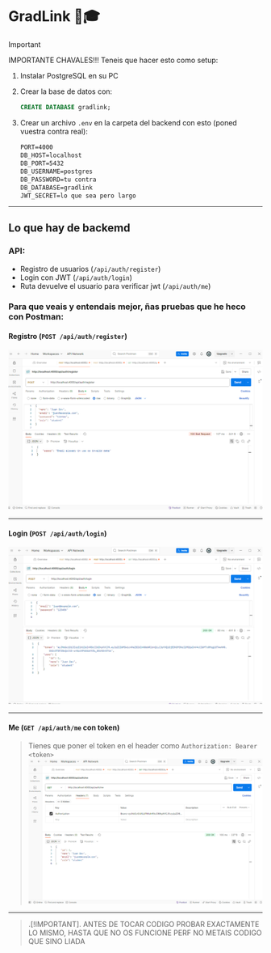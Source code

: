 
# GradLink 💼🎓


> [!IMPORTANT] 
> IMPORTANTE CHAVALES!!!
> Teneis que hacer esto como setup:

1. Instalar PostgreSQL en su PC
2. Crear la base de datos con:
   ```sql
   CREATE DATABASE gradlink;
   ```
3. Crear un archivo `.env` en la carpeta del backend con esto (poned vuestra contra real):

   ```env
   PORT=4000
   DB_HOST=localhost
   DB_PORT=5432
   DB_USERNAME=postgres
   DB_PASSWORD=tu contra
   DB_DATABASE=gradlink
   JWT_SECRET=lo que sea pero largo
   ```

---

##  Lo que hay de backemd

### API:

- Registro de usuarios (`/api/auth/register`)
- Login con JWT (`/api/auth/login`)
- Ruta devuelve el usuario para verificar jwt (`/api/auth/me`)

### Para que veais y entendais mejor, ñas pruebas que he heco con Postman:

#### Registro (`POST /api/auth/register`)
![Registro](./postman-registro-gradlink.png)

---

#### Login (`POST /api/auth/login`)
![Login](./postman-login-gradlink.png)

---

#### Me (`GET /api/auth/me` con token)
> Tienes que poner el token en el header como `Authorization: Bearer <token>`
![JWT](./postman-jwt-gradlink.png)

---

> .[!IMPORTANT]. 
> ANTES DE TOCAR CODIGO PROBAR EXACTAMENTE LO MISMO, HASTA QUE NO OS FUNCIONE PERF NO METAIS CODIGO QUE SINO LIADA
